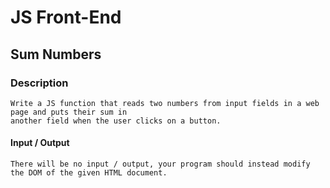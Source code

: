# JS Front-End

## Sum Numbers

### Description
    Write a JS function that reads two numbers from input fields in a web page and puts their sum in 
    another field when the user clicks on a button.
#### Input / Output
    There will be no input / output, your program should instead modify the DOM of the given HTML document.
